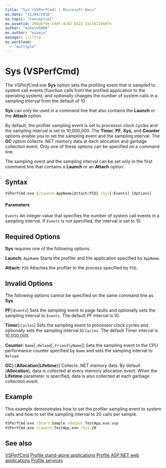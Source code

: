 ```yaml
---
title: "Sys (VSPerfCmd) | Microsoft Docs"
ms.date: "11/04/2016"
ms.topic: "conceptual"
ms.assetid: 294a6f9e-b49f-4c83-b322-5ac5411b66fb
author: "mikejo5000"
ms.author: "mikejo"
manager: jillfra
ms.workload:
  - "multiple"
---
```

# Sys (VSPerfCmd)
The *VSPerfCmd.exe* **Sys** option sets the profiling event that is sampled to system call events (function calls from the profiled application to the operating system), and optionally changes the number of system calls in a sampling interval from the default of 10.

 **Sys** can only be used in a command line that also contains the **Launch** or the **Attach** option.

 By default, the profiler sampling event is set to processor clock cycles and the sampling interval is set to 10,000,000. The **Timer**, **PF**, **Sys**, and **Counter** options enable you to set the sampling event and the sampling interval. The **GC** option collects .NET memory data at each allocation and garbage collection event. Only one of these options can be specified on a command line.

 The sampling event and the sampling interval can be set only in the first command line that contains a **Launch** or an **Attach** option.

## Syntax

```cmd
VSPerfCmd.exe {/Launch:AppName|Attach:PID} /Sys[:Events] [Options]
```

#### Parameters
 `Events`
 An integer value that specifies the number of system call events in a sampling interval. If `Events` is not specified, the interval is set to 10.

## Required Options
 **Sys** requires one of the following options.

 **Launch:** `AppName`
 Starts the profiler and the application specified by `AppName`.

 **Attach:** `PID`
 Attaches the profiler to the process specified by `PID`.

## Invalid Options
 The following options cannot be specified on the same command line as **Sys**.

 **PF**[**:**`Events`]
 Sets the sampling event to page faults and optionally sets the sampling interval to `Events`. The default PF interval is 10.

 **Timer**[**:**`Cycles`]
 Sets the sampling event to processor clock cycles and optionally sets the sampling interval to `Cycles`. The default Timer interval is 10,000,000.

 **Counter:** `Name`[`,Reload`[`,FriendlyName`]]
 Sets the sampling event to the CPU performance counter specified by `Name` and sets the sampling interval to `Reload`.

 **GC**[**:**{**Allocation**&#124;**Lifetime**}]
 Collects .NET memory data. By default (**Allocation**), data is collected at every memory allocation event. When the **Lifetime** parameter is specified, data is also collected at each garbage collection event.

## Example
 This example demonstrates how to set the profiler sampling event to system calls and how to set the sampling interval to 20 calls per sample.

```cmd
VSPerfCmd.exe /Start:Sample /Output:TestApp.exe.vsp
VSPerfCmd.exe /Launch:TestApp.exe /Sys:20
```

## See also
 [VSPerfCmd](../profiling/vsperfcmd.md)
 [Profile stand-alone applications](../profiling/command-line-profiling-of-stand-alone-applications.md)
 [Profile ASP.NET web applications](../profiling/command-line-profiling-of-aspnet-web-applications.md)
 [Profile services](../profiling/command-line-profiling-of-services.md)